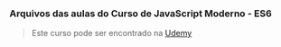 ### Arquivos das aulas do Curso de JavaScript Moderno - ES6

> Este curso pode ser encontrado na [Udemy](https://www.udemy.com/curso-completo-de-javascript-moderno-es6/learn/v4/overview)